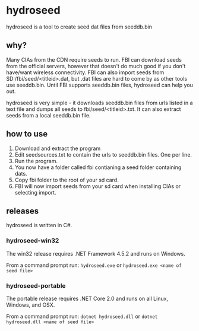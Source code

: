 # hydroseed
hydroseed is a tool to create seed dat files from seeddb.bin 

## why?
Many CIAs from the CDN require seeds to run. FBI can download seeds from the official servers, however that doesn't do much good if you don't have/want wireless connectivity. FBI can also import seeds from SD:/fbi/seed/\<titleid\>.dat, but .dat files are hard to come by as other tools use seeddb.bin. Until FBI supports seeddb.bin files, hydroseed can help you out.

hydroseed is very simple - it downloads seeddb.bin files from urls listed in a text file and dumps all seeds to fbi/seed/\<titleid\>.txt. It can also extract seeds from a local seeddb.bin file.

## how to use 
1. Download and extract the program
2. Edit seedsources.txt to contain the urls to seeddb.bin files. One per line.
3. Run the program.
4. You now have a folder called fbi contianing a seed folder containing dats.
5. Copy fbi folder to the root of your sd card.
6. FBI will now import seeds from your sd card when installing CIAs or selecting import.

## releases
hydroseed is written in C#.

### hydroseed-win32
The win32 release requires .NET Framework 4.5.2 and runs on Windows.

From a command prompt run:
`hydroseed.exe` or `hydroseed.exe <name of seed file>`

### hydroseed-portable
The portable release requires .NET Core 2.0 and runs on all Linux, Windows, and OSX.

From a command prompt run:
`dotnet hydroseed.dll` or `dotnet hydroseed.dll <name of seed file>`

